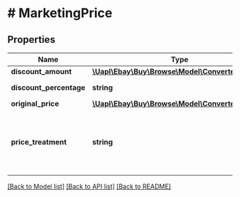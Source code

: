 # # MarketingPrice

## Properties

Name | Type | Description | Notes
------------ | ------------- | ------------- | -------------
**discount_amount** | [**\Uapl\Ebay\Buy\Browse\Model\ConvertedAmount**](ConvertedAmount.md) |  | [optional]
**discount_percentage** | **string** | This field expresses the percentage of the seller discount based on the value in the originalPrice container. | [optional]
**original_price** | [**\Uapl\Ebay\Buy\Browse\Model\ConvertedAmount**](ConvertedAmount.md) |  | [optional]
**price_treatment** | **string** | Indicates the pricing treatment (discount) that was applied to the price of the item. Note: The pricing treatment affects the way and where the discounted price can be displayed. For implementation help, refer to &lt;a href&#x3D;&#39;https://developer.ebay.com/api-docs/buy/browse/types/gct:PriceTreatmentEnum&#39;&gt;eBay API documentation&lt;/a&gt; | [optional]

[[Back to Model list]](../../README.md#models) [[Back to API list]](../../README.md#endpoints) [[Back to README]](../../README.md)
